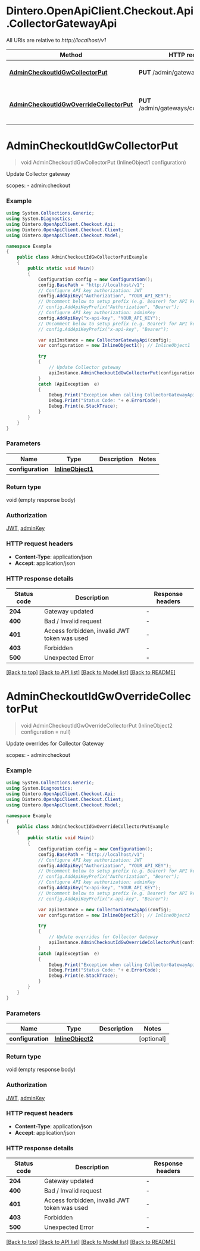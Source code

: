 # Dintero.OpenApiClient.Checkout.Api.CollectorGatewayApi

All URIs are relative to *http://localhost/v1*

Method | HTTP request | Description
------------- | ------------- | -------------
[**AdminCheckoutIdGwCollectorPut**](CollectorGatewayApi.md#admincheckoutidgwcollectorput) | **PUT** /admin/gateways/collector | Update Collector gateway
[**AdminCheckoutIdGwOverrideCollectorPut**](CollectorGatewayApi.md#admincheckoutidgwoverridecollectorput) | **PUT** /admin/gateways/collector/override | Update overrides for Collector Gateway


<a name="admincheckoutidgwcollectorput"></a>
# **AdminCheckoutIdGwCollectorPut**
> void AdminCheckoutIdGwCollectorPut (InlineObject1 configuration)

Update Collector gateway

scopes: - admin:checkout 

### Example
```csharp
using System.Collections.Generic;
using System.Diagnostics;
using Dintero.OpenApiClient.Checkout.Api;
using Dintero.OpenApiClient.Checkout.Client;
using Dintero.OpenApiClient.Checkout.Model;

namespace Example
{
    public class AdminCheckoutIdGwCollectorPutExample
    {
        public static void Main()
        {
            Configuration config = new Configuration();
            config.BasePath = "http://localhost/v1";
            // Configure API key authorization: JWT
            config.AddApiKey("Authorization", "YOUR_API_KEY");
            // Uncomment below to setup prefix (e.g. Bearer) for API key, if needed
            // config.AddApiKeyPrefix("Authorization", "Bearer");
            // Configure API key authorization: adminKey
            config.AddApiKey("x-api-key", "YOUR_API_KEY");
            // Uncomment below to setup prefix (e.g. Bearer) for API key, if needed
            // config.AddApiKeyPrefix("x-api-key", "Bearer");

            var apiInstance = new CollectorGatewayApi(config);
            var configuration = new InlineObject1(); // InlineObject1 | 

            try
            {
                // Update Collector gateway
                apiInstance.AdminCheckoutIdGwCollectorPut(configuration);
            }
            catch (ApiException  e)
            {
                Debug.Print("Exception when calling CollectorGatewayApi.AdminCheckoutIdGwCollectorPut: " + e.Message );
                Debug.Print("Status Code: "+ e.ErrorCode);
                Debug.Print(e.StackTrace);
            }
        }
    }
}
```

### Parameters

Name | Type | Description  | Notes
------------- | ------------- | ------------- | -------------
 **configuration** | [**InlineObject1**](InlineObject1.md)|  | 

### Return type

void (empty response body)

### Authorization

[JWT](../README.md#JWT), [adminKey](../README.md#adminKey)

### HTTP request headers

 - **Content-Type**: application/json
 - **Accept**: application/json


### HTTP response details
| Status code | Description | Response headers |
|-------------|-------------|------------------|
| **204** | Gateway updated |  -  |
| **400** | Bad / Invalid request |  -  |
| **401** | Access forbidden, invalid JWT token was used |  -  |
| **403** | Forbidden |  -  |
| **500** | Unexpected Error |  -  |

[[Back to top]](#) [[Back to API list]](../README.md#documentation-for-api-endpoints) [[Back to Model list]](../README.md#documentation-for-models) [[Back to README]](../README.md)

<a name="admincheckoutidgwoverridecollectorput"></a>
# **AdminCheckoutIdGwOverrideCollectorPut**
> void AdminCheckoutIdGwOverrideCollectorPut (InlineObject2 configuration = null)

Update overrides for Collector Gateway

scopes: - admin:checkout 

### Example
```csharp
using System.Collections.Generic;
using System.Diagnostics;
using Dintero.OpenApiClient.Checkout.Api;
using Dintero.OpenApiClient.Checkout.Client;
using Dintero.OpenApiClient.Checkout.Model;

namespace Example
{
    public class AdminCheckoutIdGwOverrideCollectorPutExample
    {
        public static void Main()
        {
            Configuration config = new Configuration();
            config.BasePath = "http://localhost/v1";
            // Configure API key authorization: JWT
            config.AddApiKey("Authorization", "YOUR_API_KEY");
            // Uncomment below to setup prefix (e.g. Bearer) for API key, if needed
            // config.AddApiKeyPrefix("Authorization", "Bearer");
            // Configure API key authorization: adminKey
            config.AddApiKey("x-api-key", "YOUR_API_KEY");
            // Uncomment below to setup prefix (e.g. Bearer) for API key, if needed
            // config.AddApiKeyPrefix("x-api-key", "Bearer");

            var apiInstance = new CollectorGatewayApi(config);
            var configuration = new InlineObject2(); // InlineObject2 |  (optional) 

            try
            {
                // Update overrides for Collector Gateway
                apiInstance.AdminCheckoutIdGwOverrideCollectorPut(configuration);
            }
            catch (ApiException  e)
            {
                Debug.Print("Exception when calling CollectorGatewayApi.AdminCheckoutIdGwOverrideCollectorPut: " + e.Message );
                Debug.Print("Status Code: "+ e.ErrorCode);
                Debug.Print(e.StackTrace);
            }
        }
    }
}
```

### Parameters

Name | Type | Description  | Notes
------------- | ------------- | ------------- | -------------
 **configuration** | [**InlineObject2**](InlineObject2.md)|  | [optional] 

### Return type

void (empty response body)

### Authorization

[JWT](../README.md#JWT), [adminKey](../README.md#adminKey)

### HTTP request headers

 - **Content-Type**: application/json
 - **Accept**: application/json


### HTTP response details
| Status code | Description | Response headers |
|-------------|-------------|------------------|
| **204** | Gateway updated |  -  |
| **400** | Bad / Invalid request |  -  |
| **401** | Access forbidden, invalid JWT token was used |  -  |
| **403** | Forbidden |  -  |
| **500** | Unexpected Error |  -  |

[[Back to top]](#) [[Back to API list]](../README.md#documentation-for-api-endpoints) [[Back to Model list]](../README.md#documentation-for-models) [[Back to README]](../README.md)


